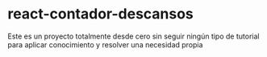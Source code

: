 # react-contador-descansos
Este es un proyecto totalmente desde cero sin seguir ningún tipo de tutorial para aplicar conocimiento y resolver una necesidad propia

